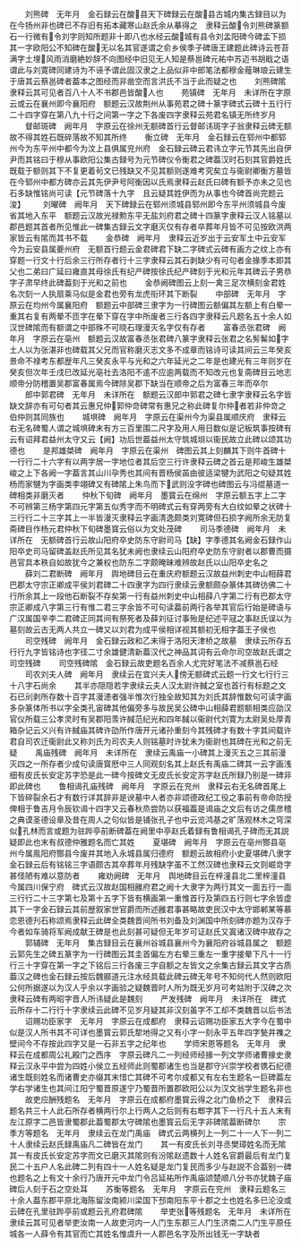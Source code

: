 <!-- { "loadSidebar": true } -->
　　刘熊碑　无年月　金石録云在酸县天下碑録云在酸县古城内集古録目以为在今扬州非也碑已不存旧有拓本藏寒山赵氏余从摹得之　隶释云酸令刘熊碑篆额石一行微有令刘字则知所题非十即八也水经云酸城有县令刘孟阳碑今碑孟下损其一字欧阳公不知碑在酸无以名其官遂谓之俞乡侯季子碑唐王建题此碑诗云苍苔满字土埋风雨消磨絶妙辞不向图经中旧见无人知是蔡邕碑元祐中苏迈书胡戢之语谓此与刘寛碑同建诗为不诬予谓此固汉隶之上品似非中郎笔法都穆金薤琳琅云建生于唐其云蔡邕碑者葢本之图经而非凿空而言洪氏不当于此而疑之也
　　刘熊碑隂　隶释云其可见者百八十人不书郡邑皆酸人也
　　苑镇碑　无年月　未详所在字原云或云在襄州即今襄阳府　额题云汉故荆州从事苑君之碑十篆字碑式云碑十五行行二十四字穿在第八九十行之间第一字之下各废四字隶释云苑君名镇无所终岁月
　　督邮斑碑　阙年月　字原云在徐州无额碑首行云督邮讳斑字子翁隶释云碑无额故不得其姓石既碎落故不知其所终
　　衡立碑　无年月　金石録云在郓州中都郓州今为东平州中都今为汶上县俱属兖州府　金石録云碑云君讳立字元节其先出自伊尹而其铭曰于穆从事欧阳公集古録号为元节碑仪令衡君之碑葢汉时石刻其官爵姓氏既载于额则其下不复更着茍文已残缺又不见其额则遂难考究矣立与衞尉卿衡方墓皆在今郓州中都方碑亦云其先伊尹号阿衡因以氏焉隶释云赵氏曰碑有额予亦未之见也石多缺惟铭尚可读【元节碑落十九字　且云疑其姓伊而为从事也今碑首尚完题云浚】
　　刘曜碑　阙年月　天下碑録云在郓州须城县郓州即今东平州须城县今废省其地入东平　额题云汉故光禄勲东平无盐刘府君之碑十四篆字隶释云汉人铭墓以郡邑题其首者所见惟此一碑集古録云文字磨灭仅有存者卒葬年月皆不可见按欧洪两家皆云有隂而其书不载
　　金恭碑　阙年月　隶释云近岁出于云安军土中云安军今为云安县属夔州府　无额首行题云金君碑君下缺二字碑式云碑有画方之纹上亦有穿题一行文十行后余三行所存者行十三字隶释云其石剥缺少有可句者金掾季本即其父也二弟曰广延曰雍直其母徐氏有纪产碑按徐氏纪产碑刻于光和元年其碑云子男恭字子肃早终此碑葢刻于光和之前也
　　金恭阙碑图云上刻一禽三足次横刻金君姓名次刻一人执扇乘马似是金君也旁有龙虎衔环其下断裂
　　中部碑　无年月　字原云在均州今属襄阳府　额题云中部碑三隶字为一行碑图云额偏其左额上有白晕一重其右复有两晕不匝字在晕下穿在字中所废者三行各四字隶释云凡题名五十余人如汉世碑隂而有额谓之中部殊不可晓石理漫灭名字仅有存者
　　富春丞张君碑　阙年月　字原云在亳州　额题云汉故富春丞张君碑八篆字隶释云张君之名髣髴如字土人以为张湛非也碑载其父兄而官称磨灭志文多不成章而铭诗可读其间云三年癸亥景命不禄考东都歴年凡三癸亥永平与光和之六年延光之二年是也建光有三年则岁在癸亥但次年壬戌巳改延光亳社去洛阳不逺不应逾两载而不知改元也复斋碑目云地志顺帝分防稽置吴郡富春属焉今碑除吴郡下缺当在顺帝之后为富春三年而卒尔
　　郎中郭君碑　无年月　未详所在　额题云汉郎中郭君之碑七隶字隶释云名字皆缺文辞亦有可句者其云惠兄仲郭仲竒碑常有惠兄之称此碑复尔仲者若非仲竒之伯仲则其同族也
　　城埧碑　阙年月　字原云在渠州今为渠县属顺庆府　隶释云右无名碑蜀人谓之城埧碑末有方三百里围二尺字及用人用日数似是记板筑事按碑有云有诏拜君益州太守又云【阙】功后世葢益州太守筑城垻以衞民故立此碑以颂其功德也
　　是邦雄桀碑　阙年月　字原云在渠州　碑图云其上刻麟其下则牛首碑十一行行二十六字有以两字居一字地位者其后空三行许隶释云碑之首云是邦峻生雄桀峻之上下各阙一字葢言其山川孕秀也其间有晋杨侯苖由彼适梁犍为武阳之句疑其姓杨而家犍为字画类李翊碑又有碑隂上朱鸟而下武则没字碑也碑图云与冯绲墓道一碑相类非磨灭者
　　仲秋下旬碑　阙年月　墨寳云在绵州　字原云额五字上二字不可辨第三杨字第四元字第五似秀字而不明碑式云有穿两旁有大白纹如晕之状碑十三行行二十三字其上一半皆漫灭隶释云字画清逸颇类刘寛碑但石损字阙所余无防复斋碑目作杨元君仲秋下旬碑墨寳云俗以为文处茂碑
　　司马季德碑　阙年月　未详所在　无额碑首行云故山阳府卒史防东守尉司马【缺】字季德其名阙金石録作山阳卒史司马留碑盖赵氏所见其名犹未阙也隶续云山阳府卒史防东守尉者以郡曹而摄邑官具本秩自如故犹今之兼权也防东二字颇晻昧难辨故赵氏以山阳卒史名之
　　薛刘二君断碑　阙年月　舆地碑目云在重庆府额题云汉故益州刺史中山相薛君巴郡太守宗正卿成平侯刘君碑二十四隶字为四行隶续云隶额颇杂篆体其碑彷佛二十行所余其上一段他石断裂不存矣第一行有益州刺史中山相薛八字第二行有巴郡太守宗正卿成八字第三行有惟二君三字余皆不可句读葢前两行各举其官后行始是碑语与广汉属国辛李二君碑正同其间有祭死者及薛刘征讨事殆是纪述平冦之事赵氏误以为墓刻故云古无两人共立一碑又以刘君为成平侯相详视其额初无相字葢王子侯也
　　司空残碑　阙年月　金石録云政和乙未得于洛阳天津桥之故墓　隶续云所存五行行九字皆铭诗也字径二寸余雄健清新葢汉代之神品其词有云命尔司空故赵氏谓之司空残碑
　　司空残碑隂　金石録云故吏题名百余人尤完好笔法不减蔡邕石经
　　司农刘夫人碑　阙年月　隶续云在宜兴夫人傍无额碑式云题一行文七行行三十八字石尚余
　　其半亦隠隠若字隶续云夫人汉太尉许馘之室也首行有标题之文石已刓剥所存数十百字其漫漶者强半惟次行独全故知其为刘氏其辞惟数句可读字画多杂篆体所书以字全类孔宙碑其他偏旁多与故民吴公碑中山相薛君题额相类应劭汉官仪所载三公孝灵时有吴郡阳羡许馘范纪光和四年馘以衞尉代刘寛为太尉吴处厚青箱杂记云义兴有许馘庙其碑许劭所作唐开元诸孙重刻今其残碑才有数十字其间载许君自司农迁衞尉此又称刘氏为司农夫人则铭墓时许犹未为衞尉也其碑在光和之前无疑
　　禹庙残碑　阙年月　未详所在　隶续云禹庙一小碑其上漫灭五之三其前漫灭四之一所存者少成句读唐寳厯中三人同观刻名其上赵氏有禹庙二碑其一云字画浅细有皮氏长安定苏字恐是此一碑今按碑文无皮氏长安定苏字赵氏所録乃别是一碑非即此碑也
　　鲁相谒孔庙残碑　阙年月　字原云在兖州　隶释云右无名碑首尾上下皆碎裂余石才有数行详其辞非是谀墓中人者亦非颂德政纪工役之事前有帝命防授俾相于鲁吉月令辰钦谒十四字又云春秋烝尝防以获福葢是谒庙之文后有访之儒彦稽之典谟圣德设章及昔在周人之句似皆是铺张孔子也中云览鸿基之旷荡观林木之穹深似孔林而言或题为驻跸亭前断碑葢在阙里中亭赵氏着録有鲁相谒孔子碑而无其説疑即此也末有叔德仲雅题名而亡其姓
　　夏堪碑　阙年月　字原云在亳州酂县亳州今属鳯阳府酂县今废并其地入永城县属归德府　额题云故相府小史夏堪碑八隶字金石録云后有铭铭三字语颇古其卒葬年月残缺字虽不工然汉碑也隶释云文则崛竒字甚怪陋有难以意防者
　　雍劝阙碑　无年月　舆地碑目云在梓潼县北二里梓潼县今属四川保宁府　碑式云汉故赵国相雝府君之阙十大隶字为两行其文一面五行一面三行行二十三字第七及第十五字下皆有横画第一重惟首行及第四五行则七字余皆虚其下一字金石録云其前歴叙家世官爵而所述雝君事甚略故吏民汉中太守邯郸某等慕恋恩德刋石称颂焉隶释云此碑全类魏晋间所书刘备及刘渊国中所刻碑亦题为汉存于今者如车骑将军阙成献王碑是也此刻甚可疑但无年岁可证赵氏又寘诸汉碑中故存之
　　郭辅碑　无年月　集古録目云在襄州谷城县襄州今为襄阳府谷城县属之　额题云郭先生之碑五篆字为一行碑图云其圭首偏左方右晕三重左一重字接晕下凡十一行行三十字穿在第一字之下铭后三行各废三字自额之左皆文之余集古録云其文字古质葢汉之碑也金石録云按后魏郦道元注水经具载此碑云碑无年号不知何代人然则欧阳公何所据遂以为汉人乎余以字画验之疑魏晋时人所为既无岁月可考姑附于汉碑之次隶释云碑有两昭字晋人所讳疑此是魏刻
　　严发残碑　阙年月　未详所在　碑式云所存十二行行十字隶续云此碑不见岁月疑其非汉刻虽字不工却不类魏晋以后书法
　　诏赐功臣家字　无年月　字原云在成都府　隶释云诏赐功臣家五大字今在蜀中似是汉人所书其不可详也墨寳云郭氏犂地得之又有小字一刻永平五年四字甃井襍之壁间今不存按此四字又是一石非五字之纪年也
　　学师宋恩等题名　无年月　隶释云在成都周公礼殿门之西序　字原云碑凡二一列经师经掾一列文学师诸曹掾史隶释云汉永平中尝为四姓小侯立五经师此则蜀郡诸生也当是郡守兴崇学校者镌石纪德诸生既刻姓名而诸曹史亦缀其末惜亡其碑不可考尔成都又有左右生题名一巨碑葢左学右学诸生也其间江阳宁蜀晋原遂宁乃蜀晋所置郡欧阳公以为汉文翁学生题名非也
　　故吏应酬残题名　无年月　字原云在成都府墨寳云得之北门鱼桥之下　隶释云题名共三十人此石所存者横两行尔上行两人之后则有右郫字其下一行凡十五人末有左江原字二邑皆隶蜀郡此葢蜀郡太守碑隂也墨寳云后无字非碑隂葢断碑尔
　　宗季方等题名　无年月　隶续云在龙门禹庙　碑式云两横列上一列二十一人下一列二十人隶续云赵氏録禹庙凡二碑皆在龙门
　　其一有皮氏长刘寻丞樊璋姓名而无隂其一有皮氏长安定苏字而文已磨灭其隂则有汾隂赵遗数十人姓名官爵最后有龙门复民二十五户人名此碑二列有四十一人姓名疑是龙门复民而多少与赵説不合葢别一碑也题名之上有文十余行乃唐开元中龙门令吕延祐所作禹庙颂楚顺八分书亦犹魏子庙碑后人刻于石之空处耳
　　苏衡等题名　无年月　字原云在兖州　隶释云题名三十余人葢东郡平原北海陈留汝南颍川梁国下邳南阳东平十郡之士也姓名多已沦没或云碑在孔里驻跸亭前或题云孔府君碑隂
　　举吏张等残题名　无年月　未详所在　隶续云其可见者举吏汝南一人故吏河内一人门生东郡三人门生济南二人门生平原任城各一人薛令有其官而亡其姓名惟虞升一人郡邑名字及所出钱无一字缺者
